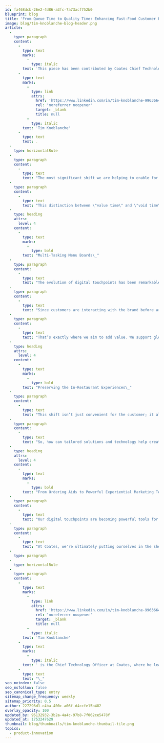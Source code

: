 ```yaml
---
id: fa468dcb-26e2-4d86-a3fc-7a73acf752b0
blueprint: blog
title: 'From Queue Time to Quality Time: Enhancing Fast-Food Customer Experience'
image: blog/tim-knoblanche-blog-header.png
article:
  -
    type: paragraph
    content:
      -
        type: text
        marks:
          -
            type: italic
        text: 'This piece has been contributed by Coates Chief Technology Officer, '
      -
        type: text
        marks:
          -
            type: link
            attrs:
              href: 'https://www.linkedin.com/in/tim-knoblanche-99636646/'
              rel: 'noreferrer noopener'
              target: _blank
              title: null
          -
            type: italic
        text: 'Tim Knoblanche'
      -
        type: text
        text: .
  -
    type: horizontalRule
  -
    type: paragraph
    content:
      -
        type: text
        text: "The most significant shift we are helping to enable for leading QSR brands goes beyond just improving speed of service—it's about rethinking how customers spend their time in the restaurant. By mapping every customer interaction, and creating connection between each one, our goal is to maximise positive experience time (value time—engaging with brand content) and minimise necessary experience time (void time—waiting in line). Digital menu boards play a part in helping to achieve this by transforming wait time into a more valuable and engaging part of the visit—enhancing the in-store experience and adding value to each interaction.\_"
  -
    type: paragraph
    content:
      -
        type: text
        text: "This distinction between \"value time\" and \"void time\" represents a powerful framework which guides our innovation as we partner with the world's largest QSR brands.\_\_"
  -
    type: heading
    attrs:
      level: 4
    content:
      -
        type: text
        marks:
          -
            type: bold
        text: "Multi-Tasking Menu Boards\_"
  -
    type: paragraph
    content:
      -
        type: text
        text: "The evolution of digital touchpoints has been remarkable. Before digital menu boards existed, static menu boards were essentially information sharing tools. The first iteration of digital boards optimised this process, but we're now seeing a shift where ordering takes place away from the restaurant through mobile apps.\_\_"
  -
    type: paragraph
    content:
      -
        type: text
        text: "Since customers are interacting with the brand before arrival, we must consider this in the customers experience that occurs upon arrival. This creates opportunities to bring mobile digital engagement to life in the physical restaurant in an omnichannel experience. With some decisions already made before arrival, the focus should shift to elevating the customer experience and creating a deeper brand engagement through a seamless and connected journey.\_"
  -
    type: paragraph
    content:
      -
        type: text
        text: "That’s exactly where we aim to add value. We support global QSR leaders in addressing these opportunities, and partner in helping to enhance and enable them to create better customer experiences across digital and physical in-restaurant ecosystems.\_"
  -
    type: heading
    attrs:
      level: 4
    content:
      -
        type: text
        marks:
          -
            type: bold
        text: "Preserving the In-Restaurant Experiences\_"
  -
    type: paragraph
    content:
      -
        type: text
        text: "This shift isn’t just convenient for the customer; it also allows restaurants to fulfill their core purpose: being places for people to connect. At the end of the day, these restaurants aren't just functional places for collecting meals. They are convenient, yes, but they are also places where people can connect, share moments, and create meaningful experiences.\_"
  -
    type: paragraph
    content:
      -
        type: text
        text: "So, how can tailored solutions and technology help create a space for genuine connections?\_ They support brands to make the most of customer time by personalising the experience with smart data-driven displays, making ordering easier and faster and simplifying operations to give staff more time to focus on making people feel welcome.\_"
  -
    type: heading
    attrs:
      level: 4
    content:
      -
        type: text
        marks:
          -
            type: bold
        text: "From Ordering Aids to Powerful Experiential Marketing Tools\_"
  -
    type: paragraph
    content:
      -
        type: text
        text: "Our digital touchpoints are becoming powerful tools for creating better customers experiences and support marketing efforts, all while keeping the complexity behind the scenes.\_\_"
  -
    type: paragraph
    content:
      -
        type: text
        text: "At Coates, we're ultimately putting ourselves in the shoes of our customers' customers and thinking about the experience we want them to have. How do we facilitate and enhance those experiences? By shifting the focus from necessary experience time to positive experience time, we're playing a part in helping QSR brands do what they do best: bring people together around good food in welcoming spaces with rapid convenience.\_"
  -
    type: paragraph
  -
    type: horizontalRule
  -
    type: paragraph
    content:
      -
        type: text
        marks:
          -
            type: link
            attrs:
              href: 'https://www.linkedin.com/in/tim-knoblanche-99636646/'
              rel: 'noreferrer noopener'
              target: _blank
              title: null
          -
            type: italic
        text: 'Tim Knoblanche'
      -
        type: text
        marks:
          -
            type: italic
        text: ' is the Chief Technology Officer at Coates, where he leads technology strategy and innovation for global QSR brands. Tim uses his expertise to help restaurant brands maximise positive customer experiences through innovative technology solutions that enhance experience density and time value enhancement.'
      -
        type: text
        text: "\_"
seo_noindex: false
seo_nofollow: false
seo_canonical_type: entry
sitemap_change_frequency: weekly
sitemap_priority: 0.5
author: 227293d1-c4ba-400c-a06f-d4ccfe15b482
overlay_opacity: 100
updated_by: 95132932-3b2a-4a4c-97b8-7f062ce5478f
updated_at: 1753247629
thumbnail: blog/thumbnails/tim-knoblanche-thumbail-tile.png
topics:
  - product-innovation
---
```

